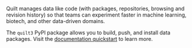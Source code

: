 Quilt manages data like code (with packages, repositories, browsing and
revision history) so that teams can experiment faster in machine learning,
biotech, and other data-driven domains.

The `quilt3` PyPI package allows you to build, push, and install data packages.
Visit the [documentation quickstart](https://docs.quilt.bio/quickstart) to
learn more.
